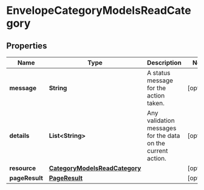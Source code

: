 

# EnvelopeCategoryModelsReadCategory

## Properties

Name | Type | Description | Notes
------------ | ------------- | ------------- | -------------
**message** | **String** | A status message for the action taken. |  [optional]
**details** | **List&lt;String&gt;** | Any validation messages for the data on the current action. |  [optional]
**resource** | [**CategoryModelsReadCategory**](CategoryModelsReadCategory.md) |  |  [optional]
**pageResult** | [**PageResult**](PageResult.md) |  |  [optional]




